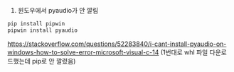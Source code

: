 1. 윈도우에서 pyaudio가 안 깔림
```python
pip install pipwin
pipwin install pyaudio
```
https://stackoverflow.com/questions/52283840/i-cant-install-pyaudio-on-windows-how-to-solve-error-microsoft-visual-c-14
(1번대로 whl 파일 다운로드했는데 pip로 안 깔렸음)
